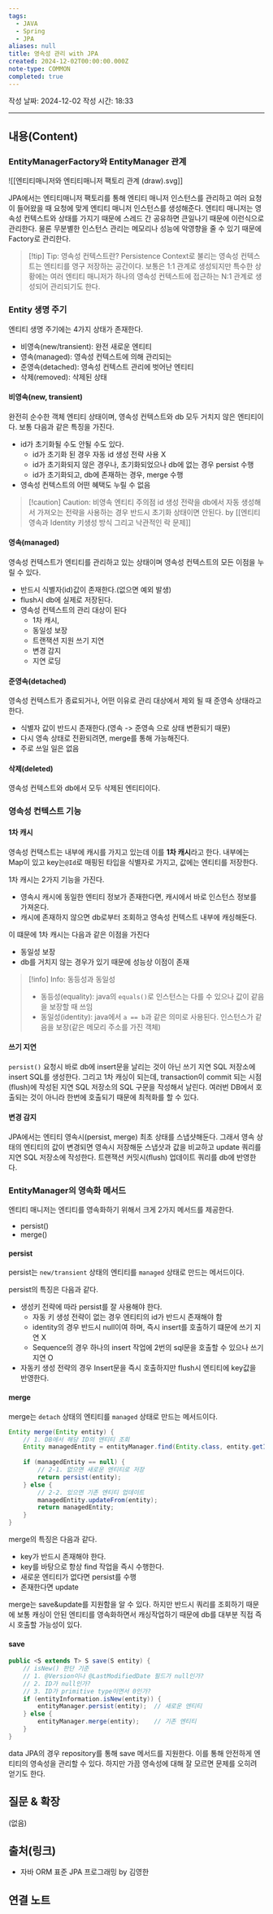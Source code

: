 ```yaml
---
tags:
  - JAVA
  - Spring
  - JPA
aliases: null
title: 영속성 관리 with JPA
created: 2024-12-02T00:00:00.000Z
note-type: COMMON
completed: true
---
```

작성 날짜: 2024-12-02
작성 시간: 18:33


----
## 내용(Content)

### EntityManagerFactory와 EntityManager 관계

![[엔티티매니저와 엔티티매니저 팩토리 관계 (draw).svg]]

JPA에서는 엔티티매니저 팩토리를 통해 엔티티 매니저 인스턴스를 관리하고 여러 요청이 들어왔을 때 요청에 맞게 엔티티 매니저 인스턴스를 생성해준다. 엔티티 매니저는 영속성 컨텍스트와 상태를 가지기 때문에 스레드 간 공유하면 큰일나기 때문에 이런식으로 관리한다. 물론 무분별한 인스턴스 관리는 메모리나 성능에 악영향을 줄 수 있기 때문에 Factory로 관리한다.

>[!tip] Tip: 영속성 컨텍스트란?
>Persistence Context로 불리는 영속성 컨텍스트는 엔티티를 영구 저장하는 공간이다. 보통은 1:1 관계로 생성되지만 특수한 상황에는 여러 엔티티 매니저가 하나의 영속성 컨텍스트에 접근하는 N:1 관계로 생성되어 관리되기도 한다.

### Entity 생명 주기

엔티티 생명 주기에는 4가지 상태가 존재한다.

- 비영속(new/transient): 완전 새로운 엔티티
- 영속(managed): 영속성 컨텍스트에 의해 관리되는 
- 준영속(detached): 영속성 컨텍스트 관리에 벗어난 엔티티
- 삭제(removed): 삭제된 상태

#### 비영속(new, transient)

완전히 순수한 객체 엔티티 상태이며, 영속성 컨텍스트와 db 모두 거치지 않은 엔티티이다. 보통 다음과 같은 특징을 가진다.

- id가 초기화될 수도 안될 수도 있다.
	- id가 초기화 된 경우 자동 id 생성 전략 사용 X
	- id가 초기화되지 않은 경우나, 초기화되었으나 db에 없는 경우 persist 수행
	- id가 초기화되고, db에 존재하는 경우, merge 수행
- 영속성 컨텍스트의 어떤 혜택도 누릴 수 없음

>[!caution] Caution: 비영속 엔티티 주의점
> id 생성 전략을 db에서 자동 생성해서 가져오는 전략을 사용하는 경우 반드시 초기화 상태이면 안된다. by [[엔티티 영속과 Identity 키생성 방식 그리고 낙관적인 락 문제]]  

#### 영속(managed)

영속성 컨텍스트가 엔티티를 관리하고 있는 상태이며 영속성 컨텍스트의 모든 이점을 누릴 수 있다.

- 반드시 식별자(id)값이 존재한다.(없으면 예외 발생)
- flush시 db에 실제로 저장된다.
- 영속성 컨텍스트의 관리 대상이 된다
	- 1차 캐시,
	- 동일성 보장
	- 트랜잭션 지원 쓰기 지연
	- 변경 감지
	- 지연 로딩

#### 준영속(detached)

영속성 컨텍스트가 종료되거나, 어떤 이유로 관리 대상에서 제외 될 때 준영속 상태라고 한다.

- 식별자 값이 반드시 존재한다.(영속 -> 준영속 으로 상태 변환되기 때문)
- 다시 영속 상태로 전환되려면, merge를 통해 가능해진다.
- 주로 쓰일 일은 없음

#### 삭제(deleted)

영속성 컨텍스트와 db에서 모두 삭제된 엔티티이다.

### 영속성 컨텍스트 기능

#### 1차 캐시

영속성 컨택스트는 내부에 캐시를 가지고 있는데 이를 **1차 캐시**라고 한다. 내부에는 Map이 있고 key는`@Id`로 매핑된 타입을 식별자로 가지고, 값에는 엔티티를 저장한다.

1차 캐시는 2가지 기능을 가진다.

- 영속시 캐시에 동일한 엔티티 정보가 존재한다면, 캐시에서 바로 인스턴스 정보를 가져온다.
- 캐시에 존재하지 않으면 db로부터 조회하고 영속성 컨텍스트 내부에 캐싱해둔다.

이 떄문에 1차 캐시는 다음과 같은 이점을 가진다

- 동일성 보장
- db를 거치지 않는 경우가 있기 때문에 성능상 이점이 존재

>[!info] Info: 동등성과 동일성
>- 동등성(equality): java의 `equals()`로 인스턴스는 다를 수 있으나 값이 같음을 보장할 때 쓰임
>- 동일성(identity):  java에서 `a == b`과 같은 의미로 사용된다. 인스턴스가 같음을 보장(같은 메모리 주소를 가진 객체)

#### 쓰기 지연

`persist()` 요청시 바로 db에 insert문을 날리는 것이 아닌 쓰기 지연 SQL 저장소에 insert SQL를 생성한다. 그리고 1차 캐싱이 되는데, transaction이 commit 되는 시점(flush)에 작성된 지연 SQL 저장소의 SQL 구문을 작성해서 날린다. 여러번 DB에서 호출되는 것이 아니라 한번에 호출되기 때문에 최적화를 할 수 있다.

#### 변경 감지

JPA에서는 엔티티 영속시(persist, merge) 최초 상태를 스냅샷해둔다. 그래서 영속 상태의 엔티티의 값이 변경되면 영속시 저장해둔 스냅샷과 값을 비교하고 update 쿼리를 지연 SQL 저장소에 작성한다. 트랜잭션 커밋시(flush) 업데이트 쿼리를 db에 반영한다.

### EntityManager의 영속화 메서드

엔티티 매니저는 엔티티를 영속화하기 위해서 크게 2가지 메서드를 제공한다.

- persist()
- merge()

#### persist

persist는 `new/transient` 상태의 엔티티를 `managed` 상태로 만드는 메서드이다.

persist의 특징은 다음과 같다.

- 생성키 전략에 따라 persist를 잘 사용해야 한다.
	- 자동 키 생성 전략이 없는 경우 엔티티의 id가 반드시 존재해야 함
	- identity의 경우 반드시 null이여 하며, 즉시 insert를 호출하기 떄문에 쓰기 지연 X
	- Sequence의 경우 하나의 insert 작업에 2번의 sql문을 호출할 수 있으나 쓰기 지연 O
- 자동키 생성 전략의 경우 Insert문을 즉시 호출하지만 flush시 엔티티에 key값을 반영한다.

#### merge

merge는 `detach` 상태의 엔티티를 `managed` 상태로 만드는 메서드이다.

```java
Entity merge(Entity entity) {
    // 1. DB에서 해당 ID의 엔티티 조회
    Entity managedEntity = entityManager.find(Entity.class, entity.getId());
    
    if (managedEntity == null) {
        // 2-1. 없으면 새로운 엔티티로 저장
        return persist(entity);
    } else {
        // 2-2. 있으면 기존 엔티티 업데이트
        managedEntity.updateFrom(entity);
        return managedEntity;
    }
}
```

merge의 특징은 다음과 같다.

- key가 반드시 존재해야 한다.
- key를 바탕으로 항상 find 작업을 즉시 수행한다.
- 새로운 엔티티가 없다면 persist를 수행
- 존재한다면 update

merge는 save&update를 지원함을 알 수 있다. 하지만 반드시 쿼리를 조회하기 때문에 보통 캐싱이 안된 엔티티를 영속화하면서 캐싱작업하기 때문에 db를 대부분 직접 즉시 호출할 가능성이 있다.

#### save

```java
public <S extends T> S save(S entity) {
    // isNew() 판단 기준
    // 1. @Version이나 @LastModifiedDate 필드가 null인가?
    // 2. ID가 null인가?
    // 3. ID가 primitive type이면서 0인가?
    if (entityInformation.isNew(entity)) {
        entityManager.persist(entity);  // 새로운 엔티티
    } else {
        entityManager.merge(entity);    // 기존 엔티티
    }
}
```

data JPA의 경우 repository를 통해 save 메서드를 지원한다. 이를 통해 안전하게 엔티티의 영속성을 관리할 수 있다. 하지만 가끔 영속성에 대해 잘 모르면 문제를 오히려 얻기도 한다.

## 질문 & 확장

(없음)

## 출처(링크)

- 자바 ORM 표준 JPA 프로그래밍 by 김영한

## 연결 노트










